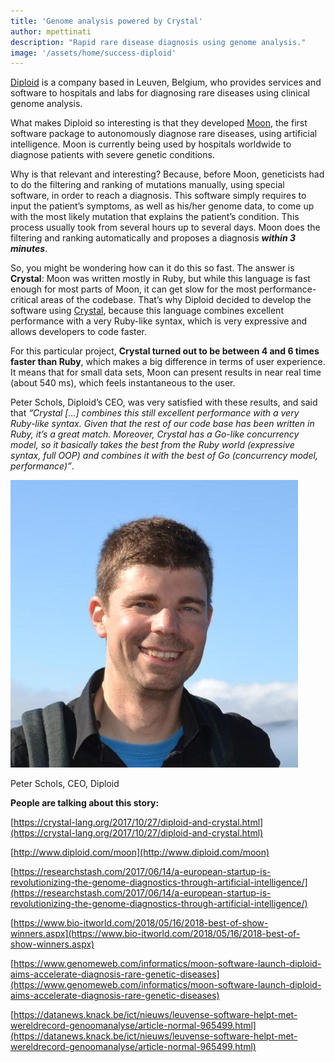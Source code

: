 ```yaml
---
title: 'Genome analysis powered by Crystal'
author: mpettinati
description: "Rapid rare disease diagnosis using genome analysis."
image: '/assets/home/success-diploid'
---
```


[Diploid](http://www.diploid.com/) is a company based in Leuven, Belgium, who provides services and software to hospitals and labs for diagnosing rare diseases using clinical genome analysis.

What makes Diploid so interesting is that they developed [Moon](http://www.diploid.com/moon), the first software package to autonomously diagnose rare diseases, using artificial intelligence. Moon is currently being used by hospitals worldwide to diagnose patients with severe genetic conditions.

Why is that relevant and interesting? Because, before Moon, geneticists had to do the filtering and ranking of mutations manually, using special software, in order to reach a diagnosis. This software simply requires to input the patient’s symptoms, as well as his/her genome data, to come up with the most likely mutation that explains the patient’s condition. This process usually took from several hours up to several days. Moon does the filtering and ranking automatically and proposes a diagnosis ***within 3 minutes***.

So, you might be wondering how can it do this so fast. The answer is **Crystal**: Moon was written mostly in Ruby, but while this language is fast enough for most parts of Moon, it can get slow for the most performance-critical areas of the codebase. That’s why Diploid decided to develop the software using [Crystal](https://crystal-lang.org), because this language combines excellent performance with a very Ruby-like syntax, which is very expressive and allows developers to code faster.

For this particular project, **Crystal turned out to be between 4 and 6 times faster than Ruby**, which makes a big difference in terms of user experience. It means that for small data sets, Moon can present results in near real time (about 540 ms), which feels instantaneous to the user.

Peter Schols, Diploid’s CEO, was very satisfied with these results, and said that *“Crystal [...] combines this still excellent performance with a very Ruby-like syntax. Given that the rest of our code base has been written in Ruby, it’s a great match. Moreover, Crystal has a Go-like concurrency model, so it basically takes the best from the Ruby world (expressive syntax, full OOP) and combines it with the best of Go (concurrency model, performance)”*.

<div class="blog-testimonial-block">
  <img src="/assets/stories/diploid-ceo.jpeg" />
  <p class="testifier">Peter Schols, CEO, Diploid</p>
</div>

**People are talking about this story:**

[https://crystal-lang.org/2017/10/27/diploid-and-crystal.html](https://crystal-lang.org/2017/10/27/diploid-and-crystal.html)

[http://www.diploid.com/moon](http://www.diploid.com/moon)

[https://researchstash.com/2017/06/14/a-european-startup-is-revolutionizing-the-genome-diagnostics-through-artificial-intelligence/](https://researchstash.com/2017/06/14/a-european-startup-is-revolutionizing-the-genome-diagnostics-through-artificial-intelligence/)

[https://www.bio-itworld.com/2018/05/16/2018-best-of-show-winners.aspx](https://www.bio-itworld.com/2018/05/16/2018-best-of-show-winners.aspx)

[https://www.genomeweb.com/informatics/moon-software-launch-diploid-aims-accelerate-diagnosis-rare-genetic-diseases](https://www.genomeweb.com/informatics/moon-software-launch-diploid-aims-accelerate-diagnosis-rare-genetic-diseases)

[https://datanews.knack.be/ict/nieuws/leuvense-software-helpt-met-wereldrecord-genoomanalyse/article-normal-965499.html](https://datanews.knack.be/ict/nieuws/leuvense-software-helpt-met-wereldrecord-genoomanalyse/article-normal-965499.html)
